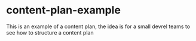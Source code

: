 # content-plan-example
This is an example of a content plan, the idea is for a small devrel teams to see how to structure a content plan
